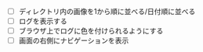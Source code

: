 - [ ] ディレクトリ内の画像を1から順に並べる/日付順に並べる  
- [ ] ログを表示する  
- [ ] ブラウザ上でログに色を付けられるようにする  
- [ ] 画面の右側にナビゲーションを表示  
